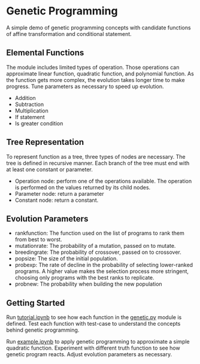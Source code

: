 # Genetic Programming
A simple demo of genetic programming concepts with candidate functions of affine transformation and conditional statement.

## Elemental Functions
The module includes limited types of operation. Those operations can approximate linear function, quadratic function, and polynomial function. As the function gets more complex, the evolution takes longer time to make progress. Tune parameters as necessary to speed up evolution.
* Addition
* Subtraction
* Multiplication
* If statement
* Is greater condition

## Tree Representation
To represent function as a tree, three types of nodes are necessary. The tree is defined in recursive manner. Each branch of the tree must end with at least one constant or parameter.
* Operation node: perform one of the operations available. The operation is performed on the values returned by its child nodes.
* Parameter node: return a parameter
* Constant node: return a constant.

## Evolution Parameters
* rankfunction: The function used on the list of programs to rank them from best to worst.
* mutationrate: The probability of a mutation, passed on to mutate.
* breedingrate: The probability of crossover, passed on to crossover.
* popsize: The size of the initial population.
* probexp: The rate of decline in the probability of selecting lower-ranked programs. A higher value makes the selection process more stringent, choosing only programs with the best ranks to replicate.
* probnew: The probability when building the new population

## Getting Started
Run [tutorial.ipynb](/tutorial.ipynb) to see how each function in the [genetic.py](/genetic.py) module is defined. Test each function with test-case to understand the concepts behind genetic programming.

Run [example.ipynb](/example.ipynb) to apply genetic programming to approximate a simple quadratic function. Experiment with different truth function to see how genetic program reacts. Adjust evolution parameters as necessary.
